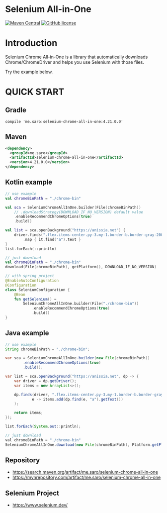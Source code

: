 # Selenium All-in-One
[![Maven Central](https://maven-badges.herokuapp.com/maven-central/me.saro/selenium-chrome-all-in-one/badge.svg)](https://maven-badges.herokuapp.com/maven-central/me.saro/selenium-chrome-all-in-one)
[![GitHub license](https://img.shields.io/github/license/saro-lab/selenium-chrome-all-in-one.svg)](https://github.com/saro-lab/selenium-chrome-all-in-one/blob/master/LICENSE)

# Introduction

Selenium Chrome All-in-One is a library that automatically downloads Chrome/ChromeDriver and helps you use Selenium with those files.

Try the example below.

# QUICK START

## Gradle

```
compile 'me.saro:selenium-chrome-all-in-one:4.21.0.0'
```

## Maven

``` xml
<dependency>
  <groupId>me.saro</groupId>
  <artifactId>selenium-chrome-all-in-one</artifactId>
  <version>4.21.0.0</version>
</dependency>
```

## Kotlin example
```kotlin
// use example
val chromeBinPath = "./chrome-bin"

val sca = SeleniumChromeAllInOne.builder(File(chromeBinPath))
    // .downloadStrategy(DOWNLOAD_IF_NO_VERSION) default value
    .enableRecommendChromeOptions(true)
    .build()

val list = sca.openBackground("https://anissia.net") {
    driver.finds(".flex.items-center.py-3.my-1.border-b.border-gray-200.text-sm.anissia-home-reduce-10")
        .map { it.find("a").text }
}
list.forEach(::println)
```
```kotlin
// just download
val chromeBinPath = "./chrome-bin"
download(File(chromeBinPath), getPlatform(), DOWNLOAD_IF_NO_VERSION)
```
```kotlin
// with spring project
@EnableAutoConfiguration
@Configuration
class SeleniumConfiguration {
    @Bean
    fun getSelenium() =
        SeleniumChromeAllInOne.builder(File("./chrome-bin"))
            .enableRecommendChromeOptions(true)
            .build()
}
```

## Java example
```java
// use example
String chromeBinPath = "./chrome-bin";

var sca = SeleniumChromeAllInOne.builder(new File(chromeBinPath))
        .enableRecommendChromeOptions(true)
        .build();

var list = sca.openBackground("https://anissia.net", dp -> {
    var driver = dp.getDriver();
    var items = new ArrayList<>();

    dp.finds(driver, ".flex.items-center.py-3.my-1.border-b.border-gray-200.text-sm.anissia-home-reduce-10").forEach(
            e -> items.add(dp.find(e, "a").getText())
    );

    return items;
});

list.forEach(System.out::println);
```
```java
// just download
val chromeBinPath = "./chrome-bin"
SeleniumChromeAllInOne.download(new File(chromeBinPath), Platform.getPlatform(), DownloadStrategy.DOWNLOAD_IF_NO_VERSION);
```

## Repository
- https://search.maven.org/artifact/me.saro/selenium-chrome-all-in-one
- https://mvnrepository.com/artifact/me.saro/selenium-chrome-all-in-one

## Selenium Project
- https://www.selenium.dev/
